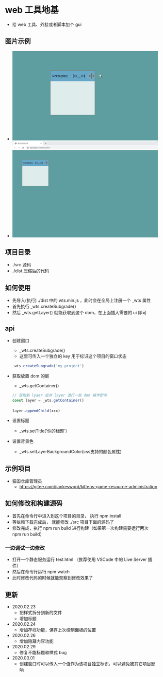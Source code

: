 # web 工具地基
+ 给 web 工具、外挂或者脚本加个 gui

## 图片示例
+ ![gif](./exp1.gif)
+ ![png](./exp2.png)

## 项目目录
+ ./src 源码
+ ./dist 压缩后的代码

## 如何使用
+ 先导入(执行) ./dist 中的 wts.min.js ，此时会在全局上注册一个 _wts 属性
+ 首先执行 _wts.createSubgrade()
+ 然后 _wts.getLayer() 就能获取到这个 dom，在上面插入需要的 ui 即可

## api
+ 创建窗口 
    + _wts.createSubgrade()
    + 这里可传入一个独立的 key 用于标识这个项目的窗口状态
    ```javascript
    _wts.createSubgrade('my_project')
    ```

+ 获取放置 dom 的层
    + _wts.getContainer()
    ``` javascript
    // 获取到 lyaer 后对 layer 进行一些 dom 操作即可
    const layer = _wts.getContainer()

    layer.appendChild(xxx)
    ```

+ 设置标题
    + _wts.setTitle('你的标题')

+ 设置背景色
    + _wts.setLayerBackgroundColor(css支持的颜色属性)


## 示例项目
+ 猫国仓库管理员
    + https://gitee.com/jiankesword/kittens-game-resource-administration

## 如何修改和构建源码
+ 首先在命令行中进入到这个项目的目录， 执行 npm install
+ 等依赖下载完成后， 就能修改 ./src 项目下面的源码了
+ 修改完成，执行 npm run build 进行构建（如果第一次构建需要运行两次 npm run build）

### 一边调试一边修改
+ 打开一个静态服务运行 test.html （推荐使用 VSCode 中的 Live Server 插件）
+ 然后在命令行运行 npm watch 
+ 此时修改代码的时候就能观察到修改效果了

## 更新
+ 2020.02.23
    + 把样式拆分到新的文件
    + 增加标题
+ 2020.02.24
    + 增加存档功能，保存上次控制面板的位置
+ 2020.02.26
    + 增加隐藏内容功能
+ 2020.02.29
    + 修复不能标题和样式 bug
+ 2020.03.01
    + 创建窗口时可以传入一个值作为该项目独立标识，可以避免被其它项目影响